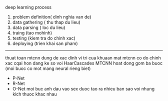 deep learning process
1) problem definition( dinh nghia van de)
2) data gathering ( thu thap du lieu)
3) data parsing ( loc du lieu)
4) traing (tao mohinh)
5) testing (kiem tra do chinh xac)
6) deploying (trien khai san pham)
------
thuat toan mtcnn dung de xac dinh vi tri cua khuaan mat
mtcnn co do chinh xac cqai hon dang ke so voi HaarCascades
MTCNN hoat dong gom ba buoc (moi buoc co mot mang neural rieng biet)
+ P-Net
+ R-Net
+ O-Net
moi buc anh dau vao sex duoc tao ra nhieu ban sao voi nhung kich thuoc khac nhau